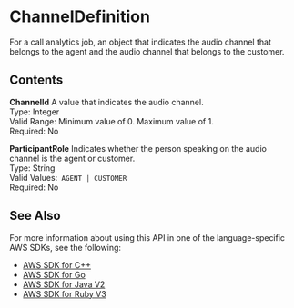 # ChannelDefinition<a name="API_ChannelDefinition"></a>

For a call analytics job, an object that indicates the audio channel that belongs to the agent and the audio channel that belongs to the customer\.

## Contents<a name="API_ChannelDefinition_Contents"></a>

 **ChannelId**   <a name="transcribe-Type-ChannelDefinition-ChannelId"></a>
A value that indicates the audio channel\.  
Type: Integer  
Valid Range: Minimum value of 0\. Maximum value of 1\.  
Required: No

 **ParticipantRole**   <a name="transcribe-Type-ChannelDefinition-ParticipantRole"></a>
Indicates whether the person speaking on the audio channel is the agent or customer\.  
Type: String  
Valid Values:` AGENT | CUSTOMER`   
Required: No

## See Also<a name="API_ChannelDefinition_SeeAlso"></a>

For more information about using this API in one of the language\-specific AWS SDKs, see the following:
+  [ AWS SDK for C\+\+](https://docs.aws.amazon.com/goto/SdkForCpp/transcribe-2017-10-26/ChannelDefinition) 
+  [ AWS SDK for Go](https://docs.aws.amazon.com/goto/SdkForGoV1/transcribe-2017-10-26/ChannelDefinition) 
+  [ AWS SDK for Java V2](https://docs.aws.amazon.com/goto/SdkForJavaV2/transcribe-2017-10-26/ChannelDefinition) 
+  [ AWS SDK for Ruby V3](https://docs.aws.amazon.com/goto/SdkForRubyV3/transcribe-2017-10-26/ChannelDefinition) 